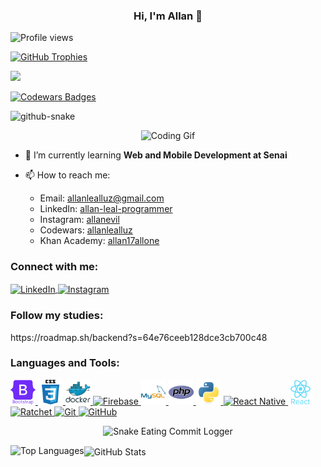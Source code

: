 <h3 align="center">Hi, I'm Allan 👋</h3>

<p align="left"> 
  <img src="https://komarev.com/ghpvc/?username=allanlealluz&label=Profile%20views&color=0e75b6&style=flat" alt="Profile views" /> 
</p>

<p align="left"> 
  <a href="https://github.com/ryo-ma/github-profile-trophy">
    <img src="https://github-profile-trophy.vercel.app/?username=allanlealluz" alt="GitHub Trophies" />
  </a>
</p>
<img src="https://img.shields.io/github/followers/CharalambosIoannou?label=Follow&style=social)](https://github.com/CharalambosIoannou)"/>

<p align="left"> 
  <a href="https://www.codewars.com/users/allanlealluz">
    <img src="https://www.codewars.com/users/allanlealluz/badges/large" alt="Codewars Badges" />
  </a>
</p>

<picture>
  <source media="(prefers-color-scheme: dark)" srcset="github-snake-dark.svg" />
  <source media="(prefers-color-scheme: light)" srcset="github-snake.svg" />
  <img alt="github-snake" src="github-snake.svg" />
</picture>

<p align="center">
  <img src="https://media.giphy.com/media/ZVik7pBtu9dNS/giphy.gif" alt="Coding Gif" width="500" height="300" />
</p>

- 🌱 I’m currently learning **Web and Mobile Development at Senai**

- 📫 How to reach me:
  - Email: [allanlealluz@gmail.com](mailto:allanlealluz@gmail.com)
  - LinkedIn: [allan-leal-programmer](https://www.linkedin.com/in/allan-leal-programmer/)
  - Instagram: [allanevil](https://instagram.com/allanevil)
  - Codewars: [allanlealluz](https://www.codewars.com/users/allanlealluz)
  - Khan Academy: [allan17allone](https://www.khanacademy.org/profile/allan17allone)

<h3 align="left">Connect with me:</h3>
<p align="left">
  <a href="https://www.linkedin.com/in/allan-leal-programmer" target="_blank">
    <img align="center" src="https://raw.githubusercontent.com/rahuldkjain/github-profile-readme-generator/master/src/images/icons/Social/linked-in-alt.svg" alt="LinkedIn" height="30" width="40" />
  </a>
  <a href="https://instagram.com/allanevil" target="_blank">
    <img align="center" src="https://raw.githubusercontent.com/rahuldkjain/github-profile-readme-generator/master/src/images/icons/Social/instagram.svg" alt="Instagram" height="30" width="40" />
  </a>
</p>

<h3 align="left">Follow my studies:</h3>
<p>https://roadmap.sh/backend?s=64e76ceeb128dce3cb700c48</p>

<h3 align="left">Languages and Tools:</h3>
<p align="left">
  <a href="https://getbootstrap.com" target="_blank">
    <img src="https://raw.githubusercontent.com/devicons/devicon/master/icons/bootstrap/bootstrap-plain-wordmark.svg" alt="Bootstrap" width="40" height="40" />
  </a>
  <a href="https://www.w3schools.com/css/" target="_blank">
    <img src="https://raw.githubusercontent.com/devicons/devicon/master/icons/css3/css3-original-wordmark.svg" alt="CSS3" width="40" height="40" />
  </a>
  <a href="https://www.docker.com/" target="_blank">
    <img src="https://raw.githubusercontent.com/devicons/devicon/master/icons/docker/docker-original-wordmark.svg" alt="Docker" width="40" height="40" />
  </a>
  <a href="https://firebase.google.com/" target="_blank">
    <img src="https://www.vectorlogo.zone/logos/firebase/firebase-icon.svg" alt="Firebase" width="40" height="40" />
  </a>
  <a href="https://www.mysql.com/" target="_blank">
    <img src="https://raw.githubusercontent.com/devicons/devicon/master/icons/mysql/mysql-original-wordmark.svg" alt="MySQL" width="40" height="40" />
  </a>
  <a href="https://www.php.net" target="_blank">
    <img src="https://raw.githubusercontent.com/devicons/devicon/master/icons/php/php-original.svg" alt="PHP" width="40" height="40" />
  </a>
  <a href="https://www.python.org" target="_blank">
    <img src="https://raw.githubusercontent.com/devicons/devicon/master/icons/python/python-original.svg" alt="Python" width="40" height="40" />
  </a>
  <a href="https://reactnative.dev/" target="_blank">
    <img src="https://reactnative.dev/img/header_logo.svg" alt="React Native" width="40" height="40" />
  </a>
  <a href="https://reactjs.org/" target="_blank">
    <img src="https://raw.githubusercontent.com/devicons/devicon/master/icons/react/react-original-wordmark.svg" alt="React JS" width="40" height="40" />
  </a>
  <a href="https://www.ratchet.io/" target="_blank">
    <img src="https://avatars.githubusercontent.com/u/2443876?s=200&v=4" alt="Ratchet" width="40" height="40" />
  </a>
  <a href="https://git-scm.com/" target="_blank">
    <img src="https://www.vectorlogo.zone/logos/git-scm/git-scm-icon.svg" alt="Git" width="40" height="40" />
  </a>
  <a href="https://github.com/" target="_blank">
    <img src="https://www.vectorlogo.zone/logos/github/github-icon.svg" alt="GitHub" width="40" height="40" />
  </a>
</p>

<p align="center">
  <img src="https://media.giphy.com/media/KzJkzjggfGN5Py6nkT/giphy.gif" alt="Snake Eating Commit Logger" width="400" height="225" />
</p>

<p>
  <img align="left" src="https://github-readme-stats.vercel.app/api/top-langs?username=allanlealluz&show_icons=true&locale=en&layout=compact&hide=tcl,c" alt="Top Languages" />
</p>

<p>
  <img align="center" src="https://github-readme-stats.vercel.app/api?username=allanlealluz&show_icons=true&locale=en" alt="GitHub Stats" />
</p>
